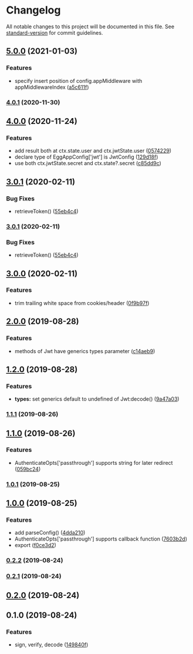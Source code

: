 # Changelog

All notable changes to this project will be documented in this file. See [standard-version](https://github.com/conventional-changelog/standard-version) for commit guidelines.

## [5.0.0](https://github.com/waitingsong/egg-jwt/compare/v4.0.1...v5.0.0) (2021-01-03)


### Features

* specify insert position of config.appMiddleware with appMiddlewareIndex ([a5c611f](https://github.com/waitingsong/egg-jwt/commit/a5c611fdc452137e223114af79669f2305935156))

### [4.0.1](https://github.com/waitingsong/egg-jwt/compare/v4.0.0...v4.0.1) (2020-11-30)


## [4.0.0](https://github.com/waitingsong/egg-jwt/compare/v3.0.1...v4.0.0) (2020-11-24)


### Features

* add result both at ctx.state.user and ctx.jwtState.user ([0574229](https://github.com/waitingsong/egg-jwt/commit/0574229edd85827bf0cd4d7ee8649be676ef0ec4))
* declare type of EggAppConfig['jwt'] is JwtConfig ([129d18f](https://github.com/waitingsong/egg-jwt/commit/129d18f2c263f158260fdf0d9a30755075e736d0))
* use both ctx.jwtState.secret and ctx.state?.secret ([c85dd9c](https://github.com/waitingsong/egg-jwt/commit/c85dd9c03dca4b2d640d7939ada12035d4968c22))


## [3.0.1](https://github.com/waitingsong/egg-jwt/compare/v3.0.0...v3.0.1) (2020-02-11)


### Bug Fixes

* retrieveToken() ([55eb4c4](https://github.com/waitingsong/egg-jwt/commit/55eb4c4a484f5b70e9dae81d847e8f688a24826d))


















### [3.0.1](https://github.com/waitingsong/egg-jwt/compare/v3.0.0...v3.0.1) (2020-02-11)


### Bug Fixes

* retrieveToken() ([55eb4c4](https://github.com/waitingsong/egg-jwt/commit/55eb4c4a484f5b70e9dae81d847e8f688a24826d))

## [3.0.0](https://github.com/waitingsong/egg-jwt/compare/v2.0.0...v3.0.0) (2020-02-11)


### Features

* trim trailing white space from cookies/header ([0f9b97f](https://github.com/waitingsong/egg-jwt/commit/0f9b97fac586b90e2ec0ec58b8697e0e8b987a9f))

## [2.0.0](https://github.com/waitingsong/egg-jwt/compare/v1.2.0...v2.0.0) (2019-08-28)


### Features

* methods of Jwt have generics types parameter ([c14aeb9](https://github.com/waitingsong/egg-jwt/commit/c14aeb9))

## [1.2.0](https://github.com/waitingsong/egg-jwt/compare/v1.1.1...v1.2.0) (2019-08-28)


### Features

* **types:** set generics default to undefined of Jwt:decode() ([9a47a03](https://github.com/waitingsong/egg-jwt/commit/9a47a03))

### [1.1.1](https://github.com/waitingsong/egg-jwt/compare/v1.1.0...v1.1.1) (2019-08-26)

## [1.1.0](https://github.com/waitingsong/egg-jwt/compare/v1.0.1...v1.1.0) (2019-08-26)


### Features

* AuthenticateOpts['passthrough'] supports string for later redirect ([059bc24](https://github.com/waitingsong/egg-jwt/commit/059bc24))

### [1.0.1](https://github.com/waitingsong/egg-jwt/compare/v1.0.0...v1.0.1) (2019-08-25)

## [1.0.0](https://github.com/waitingsong/egg-jwt/compare/v0.2.2...v1.0.0) (2019-08-25)


### Features

* add parseConfig() ([4dda210](https://github.com/waitingsong/egg-jwt/commit/4dda210))
* AuthenticateOpts['passthrough'] supports callback function ([7603b2d](https://github.com/waitingsong/egg-jwt/commit/7603b2d))
* export ([f0ce3d2](https://github.com/waitingsong/egg-jwt/commit/f0ce3d2))

### [0.2.2](https://github.com/waitingsong/egg-jwt/compare/v0.2.1...v0.2.2) (2019-08-24)

### [0.2.1](https://github.com/waitingsong/egg-jwt/compare/v0.2.0...v0.2.1) (2019-08-24)

## [0.2.0](https://github.com/waitingsong/egg-jwt/compare/v0.1.0...v0.2.0) (2019-08-24)

## 0.1.0 (2019-08-24)


### Features

* sign, verify, decode ([149840f](https://github.com/waitingsong/egg-jwt/commit/149840f))
